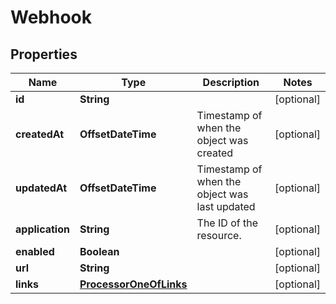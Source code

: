 

# Webhook


## Properties

| Name | Type | Description | Notes |
|------------ | ------------- | ------------- | -------------|
|**id** | **String** |  |  [optional] |
|**createdAt** | **OffsetDateTime** | Timestamp of when the object was created |  [optional] |
|**updatedAt** | **OffsetDateTime** | Timestamp of when the object was last updated |  [optional] |
|**application** | **String** | The ID of the resource. |  [optional] |
|**enabled** | **Boolean** |  |  [optional] |
|**url** | **String** |  |  [optional] |
|**links** | [**ProcessorOneOfLinks**](ProcessorOneOfLinks.md) |  |  [optional] |



